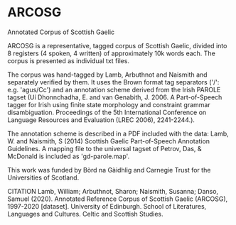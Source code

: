 # ARCOSG
Annotated Corpus of Scottish Gaelic

ARCOSG is a representative, tagged corpus of Scottish Gaelic, divided into 8 registers (4 spoken, 4 written) of approximately 10k words each. The corpus is presented as individual txt files. 

The corpus was hand-tagged by Lamb, Arbuthnot and Naismith and separately verified by them. It uses the Brown format tag separators ('/': e.g. 'agus/Cc') and an annotation scheme derived from the Irish PAROLE tagset (Uí Dhonnchadha, E. and van Genabith, J. 2006. A Part-of-Speech tagger for Irish using finite state morphology and constraint grammar disambiguation. Proceedings of the 5th International Conference on Language Resources and Evaluation (LREC 2006), 2241-2244.). 
 
The annotation scheme is described in a PDF included with the data: Lamb, W. and Naismith, S (2014) Scottish Gaelic Part-of-Speech Annotation Guidelines. A mapping file to the universal tagset of Petrov, Das, & McDonald is included as 'gd-parole.map'. 
 
This work was funded by Bòrd na Gàidhlig and Carnegie Trust for the Universities of Scotland.

CITATION
Lamb, William; Arbuthnot, Sharon; Naismith, Susanna; Danso, Samuel (2020). Annotated Reference Corpus of Scottish Gaelic (ARCOSG), 1997-2020 [dataset]. University of Edinburgh. School of Literatures, Languages and Cultures. Celtic and Scottish Studies. 
